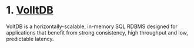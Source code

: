 
# 1. [VolltDB](https://github.com/voltdb/voltdb)
VoltDB is a horizontally-scalable, in-memory SQL RDBMS designed for applications that benefit from strong consistency, high throughput and low, predictable latency.
